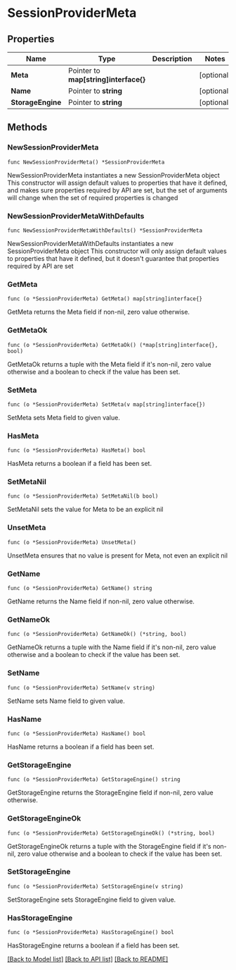 # SessionProviderMeta

## Properties

Name | Type | Description | Notes
------------ | ------------- | ------------- | -------------
**Meta** | Pointer to **map[string]interface{}** |  | [optional] 
**Name** | Pointer to **string** |  | [optional] 
**StorageEngine** | Pointer to **string** |  | [optional] 

## Methods

### NewSessionProviderMeta

`func NewSessionProviderMeta() *SessionProviderMeta`

NewSessionProviderMeta instantiates a new SessionProviderMeta object
This constructor will assign default values to properties that have it defined,
and makes sure properties required by API are set, but the set of arguments
will change when the set of required properties is changed

### NewSessionProviderMetaWithDefaults

`func NewSessionProviderMetaWithDefaults() *SessionProviderMeta`

NewSessionProviderMetaWithDefaults instantiates a new SessionProviderMeta object
This constructor will only assign default values to properties that have it defined,
but it doesn't guarantee that properties required by API are set

### GetMeta

`func (o *SessionProviderMeta) GetMeta() map[string]interface{}`

GetMeta returns the Meta field if non-nil, zero value otherwise.

### GetMetaOk

`func (o *SessionProviderMeta) GetMetaOk() (*map[string]interface{}, bool)`

GetMetaOk returns a tuple with the Meta field if it's non-nil, zero value otherwise
and a boolean to check if the value has been set.

### SetMeta

`func (o *SessionProviderMeta) SetMeta(v map[string]interface{})`

SetMeta sets Meta field to given value.

### HasMeta

`func (o *SessionProviderMeta) HasMeta() bool`

HasMeta returns a boolean if a field has been set.

### SetMetaNil

`func (o *SessionProviderMeta) SetMetaNil(b bool)`

 SetMetaNil sets the value for Meta to be an explicit nil

### UnsetMeta
`func (o *SessionProviderMeta) UnsetMeta()`

UnsetMeta ensures that no value is present for Meta, not even an explicit nil
### GetName

`func (o *SessionProviderMeta) GetName() string`

GetName returns the Name field if non-nil, zero value otherwise.

### GetNameOk

`func (o *SessionProviderMeta) GetNameOk() (*string, bool)`

GetNameOk returns a tuple with the Name field if it's non-nil, zero value otherwise
and a boolean to check if the value has been set.

### SetName

`func (o *SessionProviderMeta) SetName(v string)`

SetName sets Name field to given value.

### HasName

`func (o *SessionProviderMeta) HasName() bool`

HasName returns a boolean if a field has been set.

### GetStorageEngine

`func (o *SessionProviderMeta) GetStorageEngine() string`

GetStorageEngine returns the StorageEngine field if non-nil, zero value otherwise.

### GetStorageEngineOk

`func (o *SessionProviderMeta) GetStorageEngineOk() (*string, bool)`

GetStorageEngineOk returns a tuple with the StorageEngine field if it's non-nil, zero value otherwise
and a boolean to check if the value has been set.

### SetStorageEngine

`func (o *SessionProviderMeta) SetStorageEngine(v string)`

SetStorageEngine sets StorageEngine field to given value.

### HasStorageEngine

`func (o *SessionProviderMeta) HasStorageEngine() bool`

HasStorageEngine returns a boolean if a field has been set.


[[Back to Model list]](../README.md#documentation-for-models) [[Back to API list]](../README.md#documentation-for-api-endpoints) [[Back to README]](../README.md)


